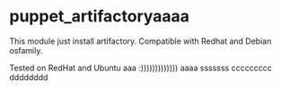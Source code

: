 # puppet_artifactoryaaaa

This module just install artifactory.
Compatible with Redhat and Debian osfamily. 

Tested on RedHat and Ubuntu
aaa
:)))))))))))))
aaaa
sssssss
ccccccccc
dddddddd
